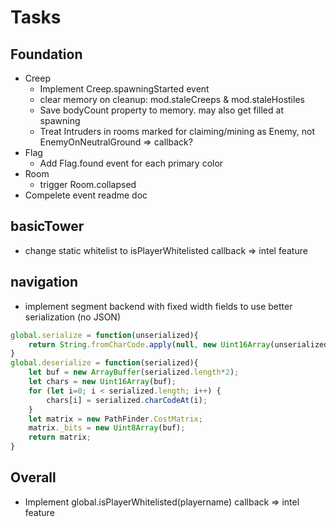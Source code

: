 # Tasks

## Foundation

* Creep
  * Implement Creep.spawningStarted event
  * clear memory on cleanup: mod.staleCreeps & mod.staleHostiles
  * Save bodyCount property to memory. may also get filled at spawning
  * Treat Intruders in rooms marked for claiming/mining as Enemy, not EnemyOnNeutralGround => callback?
* Flag
  * Add Flag.found event for each primary color
* Room
  * trigger Room.collapsed
* Compelete event readme doc

## basicTower

* change static whitelist to isPlayerWhitelisted callback => intel feature

## navigation

* implement segment backend with fixed width fields to use better serialization (no JSON)
```JavaScript
global.serialize = function(unserialized){
    return String.fromCharCode.apply(null, new Uint16Array(unserialized._bits.buffer))
}
global.deserialize = function(serialized){
    let buf = new ArrayBuffer(serialized.length*2);
    let chars = new Uint16Array(buf);
    for (let i=0; i < serialized.length; i++) {
        chars[i] = serialized.charCodeAt(i);
    }
    let matrix = new PathFinder.CostMatrix;
    matrix._bits = new Uint8Array(buf);
    return matrix;
}
```

## Overall

* Implement global.isPlayerWhitelisted(playername) callback => intel feature


